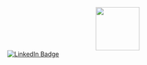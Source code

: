 <div id="header" align="center">
  <img src="https://ak.picdn.net/shutterstock/videos/1055165030/thumb/12.jpg" width="100"/>
</div>
<div id="badges">
  <a href="[your-linkedin-URL](https://www.linkedin.com/in/yuchun-cathy-feng/)">
    <img src="https://img.shields.io/badge/LinkedIn-blue?style=for-the-badge&logo=linkedin&logoColor=white" alt="LinkedIn Badge"/>
  </a>
</div>
<img src="https://komarev.com/ghpvc/?username=CathyF9600&style=flat-square&color=blue" alt=""/>


